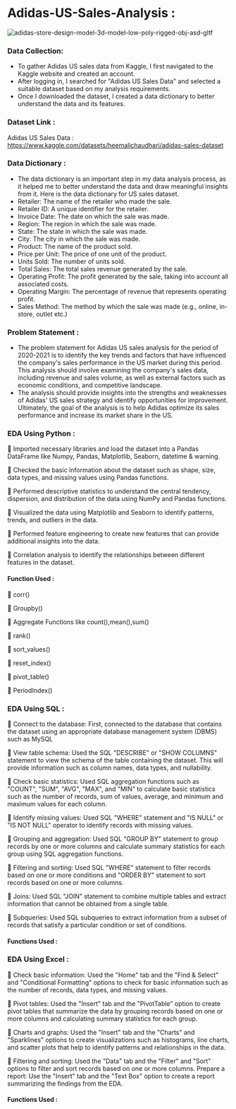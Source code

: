 # Adidas-US-Sales-Analysis :
![adidas-store-design-model-3d-model-low-poly-rigged-obj-asd-gltf](https://user-images.githubusercontent.com/98810351/235490784-6532023e-4236-4a23-8f52-66c51661bead.jpg)

### Data Collection:
- To gather Adidas US sales data from Kaggle, I first navigated to the Kaggle website and created an account. 
- After logging in, I searched for "Adidas US Sales Data" and selected a suitable dataset based on my analysis requirements. 
- Once I downloaded the dataset, I created a data dictionary to better understand the data and its features.

### Dataset Link :
Adidas US Sales Data : https://www.kaggle.com/datasets/heemalichaudhari/adidas-sales-dataset
### Data Dictionary :
- The data dictionary is an important step in my data analysis process, as it helped me to better understand the data and draw meaningful insights from it. Here is the data dictionary for US sales dataset.
- Retailer: The name of the retailer who made the sale.
- Retailer ID: A unique identifier for the retailer.
- Invoice Date: The date on which the sale was made.
- Region: The region in which the sale was made.
- State: The state in which the sale was made.
- City: The city in which the sale was made.
- Product: The name of the product sold.
- Price per Unit: The price of one unit of the product.
- Units Sold: The number of units sold.
- Total Sales: The total sales revenue generated by the sale.
- Operating Profit: The profit generated by the sale, taking into account all associated costs.
- Operating Margin: The percentage of revenue that represents operating profit.
- Sales Method: The method by which the sale was made (e.g., online, in-store, outlet etc.)




### Problem Statement :
- The problem statement for Adidas US sales analysis for the period of 2020-2021 is to identify the key trends and factors that have influenced the company's sales performance in the US market during this period. This analysis should involve examining the company's sales data, including revenue and sales volume, as well as external factors such as economic conditions, and competitive landscape.
-  The analysis should provide insights into the strengths and weaknesses of Adidas' US sales strategy and identify opportunities for improvement. Ultimately, the goal of the analysis is to help Adidas optimize its sales performance and increase its market share in the US.

### EDA Using Python :
:closed_umbrella: Imported necessary libraries and load the dataset into a Pandas DataFrame like Numpy, Pandas, Matplotlib, Seaborn, datetime & warning.

:closed_umbrella: Checked the basic information about the dataset such as shape, size, data types, and missing values using Pandas functions.

:closed_umbrella: Performed descriptive statistics to understand the central tendency, dispersion, and distribution of the data using NumPy and Pandas functions.

:closed_umbrella: Visualized the data using Matplotlib and Seaborn to identify patterns, trends, and outliers in the data.

:closed_umbrella: Performed feature engineering to create new features that can provide additional insights into the data.

:closed_umbrella: Correlation analysis to identify the relationships between different features in the dataset.
#### Function Used :
:panda_face: corr()

:panda_face: Groupby()

:panda_face: Aggregate Functions like count(),mean(),sum()

:panda_face: rank()

:panda_face: sort_values()

:panda_face: reset_index()

:panda_face: pivot_table()

:panda_face: PeriodIndex()

### EDA Using SQL :
:rocket: Connect to the database: First, connected to the database that contains the dataset using an appropriate database management system (DBMS) such as MySQL

:rocket: View table schema: Used the SQL "DESCRIBE" or "SHOW COLUMNS" statement to view the schema of the table containing the dataset. This will provide information such as column names, data types, and nullability.

:rocket: Check basic statistics: Used SQL aggregation functions such as "COUNT", "SUM", "AVG", "MAX", and "MIN" to calculate basic statistics such as the number of records, sum of values, average, and minimum and maximum values for each column.

:rocket: Identify missing values: Used SQL "WHERE" statement and "IS NULL" or "IS NOT NULL" operator to identify records with missing values.

:rocket: Grouping and aggregation: Used SQL "GROUP BY" statement to group records by one or more columns and calculate summary statistics for each group using SQL aggregation functions.

:rocket: Filtering and sorting: Used SQL "WHERE" statement to filter records based on one or more conditions and "ORDER BY" statement to sort records based on one or more columns.

:rocket: Joins: Used SQL "JOIN" statement to combine multiple tables and extract information that cannot be obtained from a single table.

:rocket: Subqueries: Used SQL subqueries to extract information from a subset of records that satisfy a particular condition or set of conditions.
#### Functions Used :



### EDA Using Excel :
:truck: Check basic information: Used the "Home" tab and the "Find & Select" and "Conditional Formatting" options to check for basic information such as the number of records, data types, and missing values.

:truck: Pivot tables: Used the "Insert" tab and the "PivotTable" option to create pivot tables that summarize the data by grouping records based on one or more columns and calculating summary statistics for each group.

:truck: Charts and graphs: Used the "Insert" tab and the "Charts" and "Sparklines" options to create visualizations such as histograms, line charts, and scatter plots that help to identify patterns and relationships in the data.

:truck: Filtering and sorting: Used the "Data" tab and the "Filter" and "Sort" options to filter and sort records based on one or more columns.
Prepare a report: Use the "Insert" tab and the "Text Box" option to create a report summarizing the findings from the EDA.

#### Functions Used :

